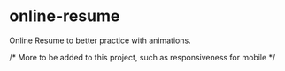# online-resume

Online Resume to better practice with animations. 

/* More to be added to this project, such as responsiveness for mobile */
